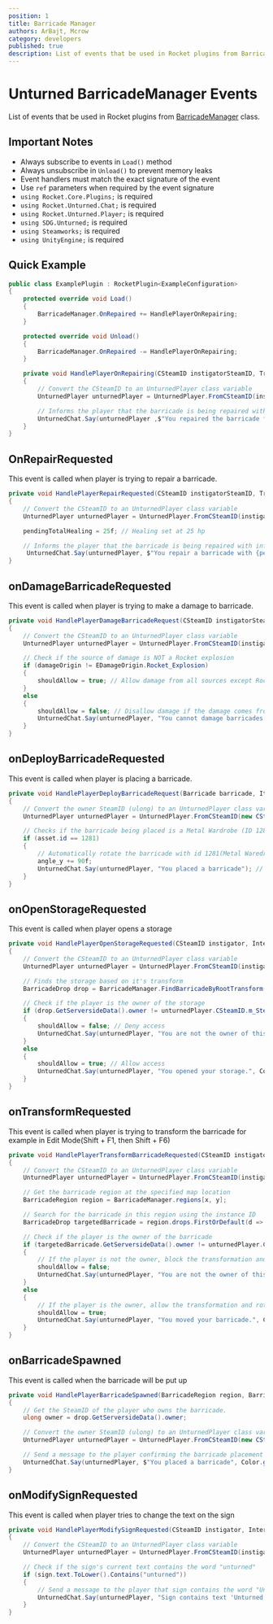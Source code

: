 ```yaml
---
position: 1
title: Barricade Manager
authors: ArBajt, Mcrow
category: developers
published: true
description: List of events that be used in Rocket plugins from BarricadeManager class.
---
```

# Unturned BarricadeManager Events
List of events that be used in Rocket plugins from [BarricadeManager]() class.
## Important Notes
- Always subscribe to events in `Load()` method
- Always unsubscribe in `Unload()` to prevent memory leaks
- Event handlers must match the exact signature of the event
- Use `ref` parameters when required by the event signature
- `using Rocket.Core.Plugins;` is required
- `using Rocket.Unturned.Chat;` is required
- `using Rocket.Unturned.Player;` is required
- `using SDG.Unturned;` is required
- `using Steamworks;` is required
- `using UnityEngine;` is required

## Quick Example
```csharp
public class ExamplePlugin : RocketPlugin<ExampleConfiguration>
{
    protected override void Load()
    {
        BarricadeManager.OnRepaired += HandlePlayerOnRepairing;
    }

    protected override void Unload()
    {
        BarricadeManager.OnRepaired -= HandlePlayerOnRepairing;
    }

    private void HandlePlayerOnRepairing(CSteamID instigatorSteamID, Transform barricadeTransform, float totalHealing)
    {
        // Convert the CSteamID to an UnturnedPlayer class variable
        UnturnedPlayer unturnedPlayer = UnturnedPlayer.FromCSteamID(instigatorSteamID);

        // Informs the player that the barricade is being repaired with information on how much hp it is being repaired for 
        UnturnedChat.Say(unturnedPlayer ,$"You repaired the barricade for {totalHealing} HP.!", Color.green);
    }
}
```

## OnRepairRequested
This event is called when player is trying to repair a barricade.
```csharp
private void HandlePlayerRepairRequested(CSteamID instigatorSteamID, Transform barricadeTransform, ref float pendingTotalHealing, ref bool shouldAllow)
{
    // Convert the CSteamID to an UnturnedPlayer class variable
    UnturnedPlayer unturnedPlayer = UnturnedPlayer.FromCSteamID(instigatorSteamID);

    pendingTotalHealing = 25f; // Healing set at 25 hp

    // Informs the player that the barricade is being repaired with information on how much hp it is being repaired for 
     UnturnedChat.Say(unturnedPlayer, $"You repair a barricade with {pendingTotalHealing} hp", Color.green);
}
```

## onDamageBarricadeRequested
This event is called when player is trying to make a damage to barricade.
```csharp
private void HandlePlayerDamageBarricadeRequest(CSteamID instigatorSteamID, Transform barricadeTransform, ref ushort pendingTotalDamage, ref bool shouldAllow, EDamageOrigin damageOrigin)
{
    // Convert the CSteamID to an UnturnedPlayer class variable
    UnturnedPlayer unturnedPlayer = UnturnedPlayer.FromCSteamID(instigatorSteamID);

    // Check if the source of damage is NOT a Rocket explosion
    if (damageOrigin != EDamageOrigin.Rocket_Explosion)
    {
        shouldAllow = true; // Allow damage from all sources except Rocket explosions
    }
    else
    {
        shouldAllow = false; // Disallow damage if the damage comes from a Rocket explosion
        UnturnedChat.Say(unturnedPlayer, "You cannot damage barricades with Rocket explosions!"); // Inform the player that Rocket explosions cannot damage barricades
    }
}
```

## onDeployBarricadeRequested
This event is called when player is placing a barricade.
```csharp
private void HandlePlayerDeployBarricadeRequest(Barricade barricade, ItemBarricadeAsset asset, Transform hit, ref Vector3 point, ref float angle_x, ref float angle_y, ref float angle_z, ref ulong owner, ref ulong group, ref bool shouldAllow)
{
    // Convert the owner SteamID (ulong) to an UnturnedPlayer class variable
    UnturnedPlayer unturnedPlayer = UnturnedPlayer.FromCSteamID(new CSteamID(owner));

    // Checks if the barricade being placed is a Metal Wardrobe (ID 1281)
    if (asset.id == 1281)
    {
        // Automatically rotate the barricade with id 1281(Metal Waredrobe) to 90 degrees on the Y axis
        angle_y += 90f;
        UnturnedChat.Say(unturnedPlayer, "You placed a barricade"); // Informs the player that he has placed a barricade.
    }
}
```

## onOpenStorageRequested
This event is called when player opens a storage
```csharp
private void HandlePlayerOpenStorageRequested(CSteamID instigator, InteractableStorage storage, ref bool shouldAllow)
{
    // Convert the CSteamID to an UnturnedPlayer class variable
    UnturnedPlayer unturnedPlayer = UnturnedPlayer.FromCSteamID(instigator);

    // Finds the storage based on it's transform
    BarricadeDrop drop = BarricadeManager.FindBarricadeByRootTransform(storage.transform);

    // Check if the player is the owner of the storage
    if (drop.GetServersideData().owner != unturnedPlayer.CSteamID.m_SteamID)
    {
        shouldAllow = false; // Deny access
        UnturnedChat.Say(unturnedPlayer, "You are not the owner of this storage!", Color.red);
    }
    else
    {
        shouldAllow = true; // Allow access
        UnturnedChat.Say(unturnedPlayer, "You opened your storage.", Color.green);
    }
}
```

## onTransformRequested
This event is called when player is trying to transform the barricade for example in Edit Mode(Shift + F1, then Shift + F6)
```csharp
private void HandlePlayerTransformBarricadeRequested(CSteamID instigator, byte x, byte y, ushort plant, uint instanceID, ref Vector3 point, ref byte angle_x, ref byte angle_y, ref byte angle_z, ref bool shouldAllow)
{
    // Convert the CSteamID to an UnturnedPlayer class variable
    UnturnedPlayer unturnedPlayer = UnturnedPlayer.FromCSteamID(instigator);

    // Get the barricade region at the specified map location
    BarricadeRegion region = BarricadeManager.regions[x, y];

    // Search for the barricade in this region using the instance ID
    BarricadeDrop targetedBarricade = region.drops.FirstOrDefault(d => d.instanceID == instanceID);

    // Check if the player is the owner of the barricade
    if (targetedBarricade.GetServersideData().owner != unturnedPlayer.CSteamID.m_SteamID)
    {
        // If the player is not the owner, block the transformation and rotation of the barricade
        shouldAllow = false;
        UnturnedChat.Say(unturnedPlayer, "You are not the owner of this barricade!", Color.red);
    }
    else
    {
        // If the player is the owner, allow the transformation and rotation of the barricade
        shouldAllow = true;
        UnturnedChat.Say(unturnedPlayer, "You moved your barricade.", Color.green);
    }
}
```

## onBarricadeSpawned
This event is called when the barricade will be put up
```csharp
private void HandlePlayerBarricadeSpawned(BarricadeRegion region, BarricadeDrop drop)
{
    // Get the SteamID of the player who owns the barricade.
    ulong owner = drop.GetServersideData().owner;

    // Convert the owner SteamID (ulong) to an UnturnedPlayer class variable
    UnturnedPlayer unturnedPlayer = UnturnedPlayer.FromCSteamID(new CSteamID(owner));

    // Send a message to the player confirming the barricade placement
    UnturnedChat.Say(unturnedPlayer, $"You placed a barricade", Color.green);
}
```

## onModifySignRequested
This event is called when player tries to change the text on the sign
```csharp
private void HandlePlayerModifySignRequested(CSteamID instigator, InteractableSign sign, ref string text, ref bool shouldAllow)
{
    // Convert the CSteamID to an UnturnedPlayer class variable
    UnturnedPlayer unturnedPlayer = UnturnedPlayer.FromCSteamID(instigator);

    // Check if the sign's current text contains the word "unturned"
    if (sign.text.ToLower().Contains("unturned"))
    {
        // Send a message to the player that sign contains the word "Unturned"
        UnturnedChat.Say(unturnedPlayer, "Sign contains text 'Unturned'");
    }
}
```
